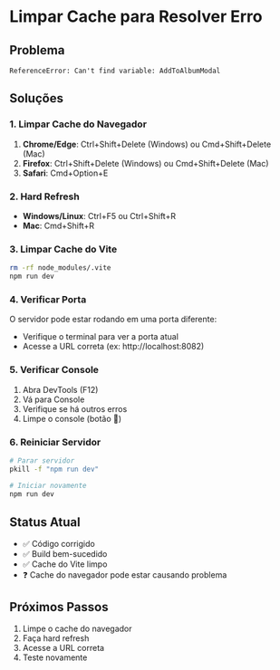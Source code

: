# Limpar Cache para Resolver Erro

## Problema
```
ReferenceError: Can't find variable: AddToAlbumModal
```

## Soluções

### 1. Limpar Cache do Navegador
1. **Chrome/Edge**: Ctrl+Shift+Delete (Windows) ou Cmd+Shift+Delete (Mac)
2. **Firefox**: Ctrl+Shift+Delete (Windows) ou Cmd+Shift+Delete (Mac)
3. **Safari**: Cmd+Option+E

### 2. Hard Refresh
- **Windows/Linux**: Ctrl+F5 ou Ctrl+Shift+R
- **Mac**: Cmd+Shift+R

### 3. Limpar Cache do Vite
```bash
rm -rf node_modules/.vite
npm run dev
```

### 4. Verificar Porta
O servidor pode estar rodando em uma porta diferente:
- Verifique o terminal para ver a porta atual
- Acesse a URL correta (ex: http://localhost:8082)

### 5. Verificar Console
1. Abra DevTools (F12)
2. Vá para Console
3. Verifique se há outros erros
4. Limpe o console (botão 🚫)

### 6. Reiniciar Servidor
```bash
# Parar servidor
pkill -f "npm run dev"

# Iniciar novamente
npm run dev
```

## Status Atual
- ✅ Código corrigido
- ✅ Build bem-sucedido
- ✅ Cache do Vite limpo
- ❓ Cache do navegador pode estar causando problema

## Próximos Passos
1. Limpe o cache do navegador
2. Faça hard refresh
3. Acesse a URL correta
4. Teste novamente
